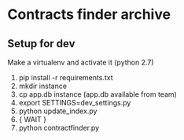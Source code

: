 

# Contracts finder archive


## Setup for dev

Make a virtualenv and activate it (python 2.7)

1. pip install -r requirements.txt
2. mkdir instance
3. cp app.db instance (app.db available from team)
4. export SETTINGS=dev_settings.py
5. python update_index.py
6. { WAIT }
7. python contractfinder.py


